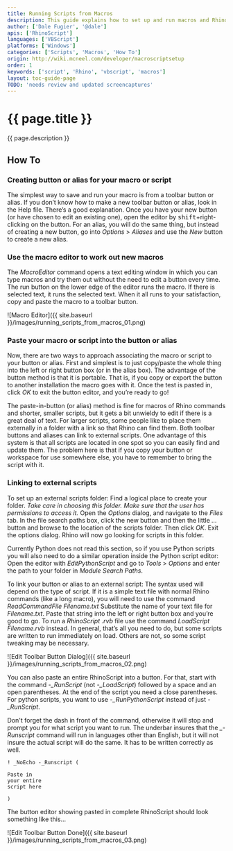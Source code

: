```yaml
---
title: Running Scripts from Macros
description: This guide explains how to set up and run macros and RhinoScripts.
author: ['Dale Fugier', '@dale']
apis: ['RhinoScript']
languages: ['VBScript']
platforms: ['Windows']
categories: ['Scripts', 'Macros', 'How To']
origin: http://wiki.mcneel.com/developer/macroscriptsetup
order: 1
keywords: ['script', 'Rhino', 'vbscript', 'macros']
layout: toc-guide-page
TODO: 'needs review and updated screencaptures'
---
```


# {{ page.title }}

{{ page.description }}

## How To

### Creating button or alias for your macro or script

The simplest way to save and run your macro is from a toolbar button or alias.  If you don’t know how to make a new toolbar button or alias, look in the Help file.  There’s a good explanation.  Once you have your new button (or have chosen to edit an existing one), open the editor by <kbd>shift</kbd>+right-clicking on the button.  For an alias, you will do the same thing, but instead of creating a new button, go into *Options* > *Aliases* and use the *New* button to create a new alias.

### Use the macro editor to work out new macros

The *MacroEditor* command opens a text editing window in which you can type macros and try them out without the need to edit a button every time.  The run button on the lower edge of the editor runs the macro.  If there is selected text, it runs the selected text.  When it all runs to your satisfaction, copy and paste the macro to a toolbar button.

![Macro Editor]({{ site.baseurl }}/images/running_scripts_from_macros_01.png)

### Paste your macro or script into the button or alias

Now, there are two ways to approach associating the macro or script to your button or alias.  First and simplest is to just copy/paste the whole thing into the left or right button box (or in the alias box).  The advantage of the button method is that it is portable.  That is, if you copy or export the button to another installation the macro goes with it.  Once the test is pasted in, click *OK* to exit the button editor, and you’re ready to go!

The paste-in-button (or alias) method is fine for macros of Rhino commands and shorter, smaller scripts, but it gets a bit unwieldy to edit if there is a great deal of text.  For larger scripts, some people like to place them externally in a folder with a link so that Rhino can find them.  Both toolbar buttons and aliases can link to external scripts.  One advantage of this system is that all scripts are located in one spot so you can easily find and update them.  The problem here is that if you copy your button or workspace for use somewhere else, you have to remember to bring the script with it.

### Linking to external scripts

To set up an external scripts folder: Find a logical place to create your folder.  *Take care in choosing this folder. Make sure that the user has permissions to access it.*  Open the *Options* dialog, and navigate to the *Files* tab.  In the file search paths box, click the new button and then the little *...* button and browse to the location of the scripts folder.  Then click *OK*.  Exit the options dialog. Rhino will now go looking for scripts in this folder.

Currently Python does not read this section, so if you use Python scripts you will also need to do a similar operation inside the Python script editor: Open the editor with *EditPythonScript* and go to *Tools* > *Options* and enter the path to your folder in *Module Search Paths*.

To link your button or alias to an external script: The syntax used will depend on the type of script.  If it is a simple text file with normal Rhino commands (like a long macro), you will need to use the command *ReadCommandFile Filename.txt*  Substitute the name of your text file for *Filename.txt*.  Paste that string into the left or right button box and you’re good to go.  To run a *RhinoScript .rvb* file use the command *LoadScript Filename.rvb* instead.  In general, that’s all you need to do, but some scripts are written to run immediately on load.  Others are not, so some script tweaking may be necessary.

![Edit Toolbar Button Dialog]({{ site.baseurl }}/images/running_scripts_from_macros_02.png)

You can also paste an entire RhinoScript into a button. For that, start with the command *-_RunScript* (not *-_LoadScript*) followed by a space and an open parentheses.  At the end of the script you need a close parentheses.  For python scripts, you want to use *-_RunPythonScript* instead of just *-_RunScript*.

Don't forget the dash in front of the command, otherwise it will stop and prompt you for what script you want to run.  The underbar insures that the *_-Runscript* command will run in languages other than English, but it will not insure the actual script will do the same.  It has to be written correctly as well.

```
! _NoEcho -_Runscript (

Paste in
your entire
script here

)
```

The button editor showing pasted in complete RhinoScript should look something like this...

![Edit Toolbar Button Done]({{ site.baseurl }}/images/running_scripts_from_macros_03.png)
